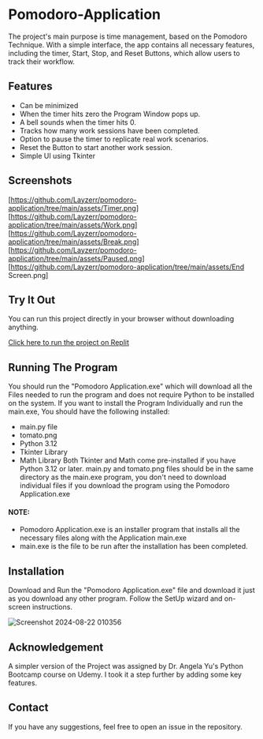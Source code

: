 # Pomodoro-Application
The project's main purpose is time management, based on the Pomodoro Technique. With a simple interface, the app contains all necessary features, including the timer, Start, Stop, and Reset Buttons, which allow users to track their workflow.

## Features
- Can be minimized
- When the timer hits zero the Program Window pops up.
- A bell sounds when the timer hits 0.
- Tracks how many work sessions have been completed.
- Option to pause the timer to replicate real work scenarios.
- Reset the Button to start another work session.
- Simple UI using Tkinter

## Screenshots
[https://github.com/Layzerr/pomodoro-application/tree/main/assets/Timer.png]
[https://github.com/Layzerr/pomodoro-application/tree/main/assets/Work.png]
[https://github.com/Layzerr/pomodoro-application/tree/main/assets/Break.png]
[https://github.com/Layzerr/pomodoro-application/tree/main/assets/Paused.png]
[https://github.com/Layzerr/pomodoro-application/tree/main/assets/End Screen.png]

## Try It Out

You can run this project directly in your browser without downloading anything.

[Click here to run the project on Replit](https://replit.com/join/qgtnrvtxbs-aryan-ahmed)

## Running The Program
You should run the "Pomodoro Application.exe" which will download all the Files needed to run the program and does not require Python to be installed on the system.
If you want to install the Program Individually and run the main.exe, You should have the following installed:
- main.py file
- tomato.png
- Python 3.12
- Tkinter Library
- Math Library
Both Tkinter and Math come pre-installed if you have Python 3.12 or later.
main.py and tomato.png files should be in the same directory as the main.exe program, you don't need to download individual files if you download the
program using the Pomodoro Application.exe
#### NOTE:
- Pomodoro Application.exe is an installer program that installs all the necessary files along with the Application main.exe
- main.exe is the file to be run after the installation has been completed.

## Installation
Download and Run the "Pomodoro Application.exe" file and download it just as you download any other program. Follow the SetUp wizard and on-screen instructions.

![Screenshot 2024-08-22 010356](https://github.com/user-attachments/assets/5bae1670-6950-4cc3-91b5-698a7780ad33)


## Acknowledgement
A simpler version of the Project was assigned by Dr. Angela Yu's Python Bootcamp course on Udemy. I took it a step further by adding some key features.

## Contact
If you have any suggestions, feel free to open an issue in the repository.



